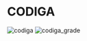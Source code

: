 # CODIGA
![codiga](https://api.codiga.io/project/31671/score/svg) ![codiga_grade](https://api.codiga.io/project/31671/status/svg)
